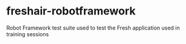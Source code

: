 # freshair-robotframework

Robot Framework test suite used to test the Fresh application used in training sessions